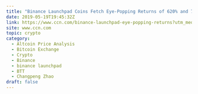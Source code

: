 ```yaml
---
title: "Binance Launchpad Coins Fetch Eye-Popping Returns of 620% and 787%"
date: 2019-05-19T19:45:32Z
link: https://www.ccn.com/binance-launchpad-eye-popping-returns?utm_medium=RSS&utm_source=hune
site: www.ccn.com
topic: crypto
category:
  - Altcoin Price Analysis
  - Bitcoin Exchange
  - Crypto
  - Binance
  - binance launchpad
  - BTT
  - Changpeng Zhao
draft: false
---
```

